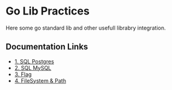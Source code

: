 # Go Lib Practices

Here some go standard lib and other usefull librabry integration.

## Documentation Links
* [1. SQL Postgres](1.%20sql-postgres/README.md)
* [2. SQL MySQL](2.%20sql-mysql/README.md)
* [3. Flag](3.%20flag/README.md)
* [4. FileSystem & Path](4.%20fs-path/README.md)
